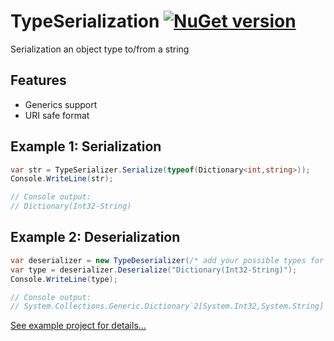 # TypeSerialization [![NuGet version](https://badge.fury.io/nu/TypeSerialization.svg)](http://badge.fury.io/nu/TypeSerialization)
Serialization an object type to/from a string

## Features
* Generics support
* URI safe format

## Example 1: Serialization
```C#
var str = TypeSerializer.Serialize(typeof(Dictionary<int,string>));
Console.WriteLine(str);

// Console output: 
// Dictionary(Int32-String)
```

## Example 2: Deserialization
```C#
var deserializer = new TypeDeserializer(/* add your possible types for resolving */);
var type = deserializer.Deserialize("Dictionary(Int32-String)");
Console.WriteLine(type);

// Console output: 
// System.Collections.Generic.Dictionary`2[System.Int32,System.String]
```

[See example project for details...](https://github.com/mustaddon/TypeSerialization/tree/main/Examples)
